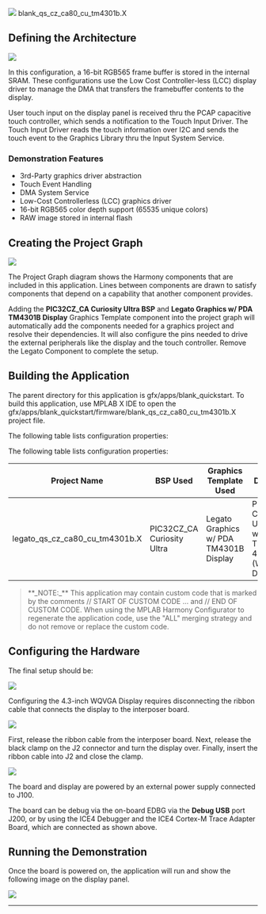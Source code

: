
![](../../../../docs/images/mhgs.png) blank\_qs\_cz\_ca80\_cu\_tm4301b.X

Defining the Architecture
-------------------------

![](../../../../docs/html/blank_qs_cz_ca80_cu_tm4301b_arch.png)

In this configuration, a 16-bit RGB565 frame buffer is stored in the internal SRAM. These configurations use the Low Cost Controller-less (LCC) display driver to manage the DMA that transfers the framebuffer contents to the display.

User touch input on the display panel is received thru the PCAP capacitive touch controller, which sends a notification to the Touch Input Driver. The Touch Input Driver reads the touch information over I2C and sends the touch event to the Graphics Library thru the Input System Service.

### Demonstration Features

-   3rd-Party graphics driver abstraction
-   Touch Event Handling
-   DMA System Service
-   Low-Cost Controllerless (LCC) graphics driver
-   16-bit RGB565 color depth support (65535 unique colors)
-   RAW image stored in internal flash

Creating the Project Graph
--------------------------

![](../../../../docs/html/blank_qs_cz_ca80_cu_tm4301b_pg.png)

The Project Graph diagram shows the Harmony components that are included in this application. Lines between components are drawn to satisfy components that depend on a capability that another component provides.

Adding the **PIC32CZ_CA Curiosity Ultra BSP** and **Legato Graphics w/ PDA TM4301B Display** Graphics Template component into the project graph will automatically add the components needed for a graphics project and resolve their dependencies. It will also configure the pins needed to drive the external peripherals like the display and the touch controller. Remove the Legato Component to complete the setup.

Building the Application
------------------------

The parent directory for this application is gfx/apps/blank\_quickstart. To build this application, use MPLAB X IDE to open the gfx/apps/blank\_quickstart/firmware/blank\_qs\_cz\_ca80\_cu\_tm4301b.X project file.

The following table lists configuration properties:

The following table lists configuration properties:  

| Project Name  | BSP Used |Graphics Template Used | Description |
|---------------| ---------|---------------| ---------|
| legato_qs_cz_ca80_cu_tm4301b.X |PIC32CZ_CA Curiosity Ultra| Legato Graphics w/ PDA TM4301B Display | PIC32CZ_CA Curiosity Ultra board with PDA TM4301B 480x272 (WQVGA) Display  |

> \*\*\_NOTE:\_\*\* This application may contain custom code that is marked by the comments // START OF CUSTOM CODE ... and // END OF CUSTOM CODE. When using the MPLAB Harmony Configurator to regenerate the application code, use the "ALL" merging strategy and do not remove or replace the custom code.


Configuring the Hardware
------------------------

The final setup should be:

![](../../../../docs/html/PIC32CZ_CA_cfg.png)

Configuring the 4.3-inch WQVGA Display requires disconnecting the ribbon cable that connects the display to the interposer board.

![](../../../../docs/html/e70_xu_tm4301b_conf2.png)

First, release the ribbon cable from the interposer board. Next, release the black clamp on the J2 connector and turn the display over. Finally, insert the ribbon cable into J2 and close the clamp.

![](../../../../docs/html/e70_xu_tm4301b_conf2.png)

The board and display are powered by an external power supply connected to J100.

The board can be debug via the on-board EDBG via the **Debug USB** port J200, or by using the ICE4 Debugger and the ICE4 Cortex-M Trace Adapter Board, which are connected as shown above.

Running the Demonstration
-------------------------

Once the board is powered on, the application will run and show the following image on the display panel.

![](../../../../docs/html/blank_quickstart.png)

* * * * *

 
